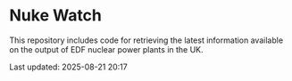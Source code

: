 # Nuke Watch

This repository includes code for retrieving the latest information available on the output of EDF nuclear power plants in the UK.

Last updated: 2025-08-21 20:17
